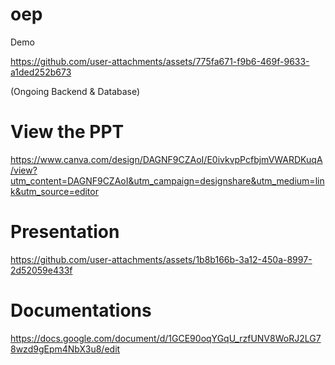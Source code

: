 # oep
Demo

https://github.com/user-attachments/assets/775fa671-f9b6-469f-9633-a1ded252b673

(Ongoing Backend & Database)


# View the PPT
https://www.canva.com/design/DAGNF9CZAoI/E0ivkvpPcfbjmVWARDKuqA/view?utm_content=DAGNF9CZAoI&utm_campaign=designshare&utm_medium=link&utm_source=editor

# Presentation
https://github.com/user-attachments/assets/1b8b166b-3a12-450a-8997-2d52059e433f

# Documentations 
https://docs.google.com/document/d/1GCE90oqYGqU_rzfUNV8WoRJ2LG78wzd9gEpm4NbX3u8/edit
